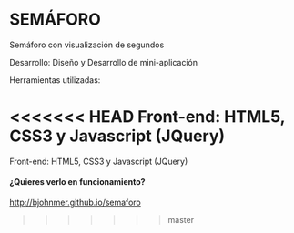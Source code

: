 SEMÁFORO
========

Semáforo con visualización de segundos

Desarrollo: Diseño y Desarrollo de mini-aplicación

Herramientas utilizadas:

<<<<<<< HEAD
Front-end: HTML5, CSS3 y Javascript (JQuery)
=======
Front-end: HTML5, CSS3 y Javascript (JQuery)

#### ¿Quieres verlo en funcionamiento?

http://bjohnmer.github.io/semaforo
>>>>>>> master
